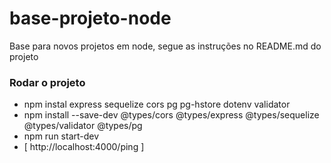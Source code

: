 # base-projeto-node
Base para novos projetos em node, segue as instruções no README.md do projeto

### Rodar o projeto

- npm instal express sequelize cors pg pg-hstore dotenv validator
- npm install --save-dev @types/cors @types/express @types/sequelize @types/validator @types/pg
- npm run start-dev
- [ http://localhost:4000/ping ]